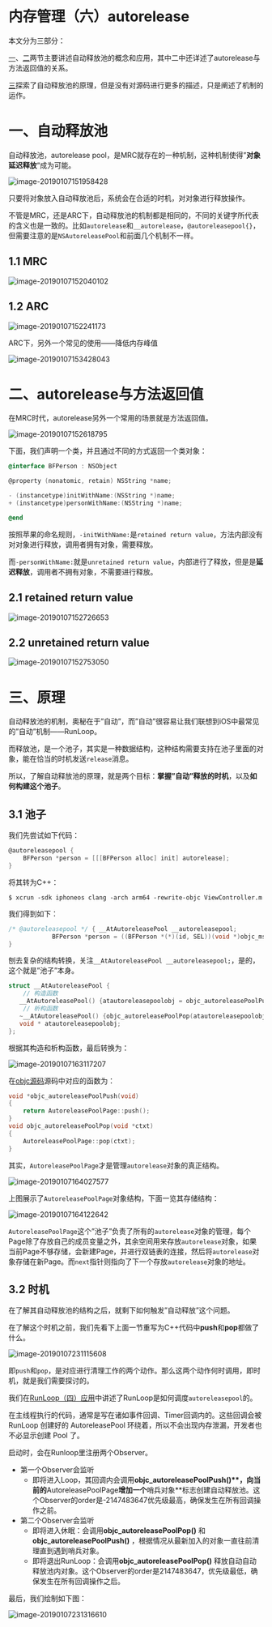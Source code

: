 # 内存管理（六）autorelease

本文分为三部分：

[一](https://wenghengcong.com/posts/c458827d/#一、自动释放池)、[二](https://wenghengcong.com/posts/c458827d/#二、autorelease与方法返回值)两节主要讲述自动释放池的概念和应用，其中二中还详述了autorelease与方法返回值的关系。

[三](https://wenghengcong.com/posts/c458827d/#三、原理)探索了自动释放池的原理，但是没有对源码进行更多的描述，只是阐述了机制的运作。

# 一、自动释放池

自动释放池，autorelease pool，是MRC就存在的一种机制，这种机制使得”**对象延迟释放**“成为可能。

![image-20190107151958428](https://raw.githubusercontent.com/awanglilong/blog/main/uPic/2019-01-07-071959.png)

只要将对象放入自动释放池后，系统会在合适的时机，对对象进行释放操作。

不管是MRC，还是ARC下，自动释放池的机制都是相同的，不同的关键字所代表的含义也是一致的。比如`autorelease`和`__autorelease`，`@autoreleasepool{}`，但需要注意的是`NSAutoreleasePool`和前面几个机制不一样。

## 1.1 MRC

![image-20190107152040102](https://raw.githubusercontent.com/awanglilong/blog/main/uPic/2019-01-07-072040.png)

## 1.2 ARC

![image-20190107152241173](https://raw.githubusercontent.com/awanglilong/blog/main/uPic/2019-01-07-072241.png)

ARC下，另外一个常见的使用——降低内存峰值

![image-20190107153428043](https://raw.githubusercontent.com/awanglilong/blog/main/uPic/2019-01-07-073502.png)

# 二、autorelease与方法返回值

在MRC时代，autorelease另外一个常用的场景就是方法返回值。

![image-20190107152618795](https://raw.githubusercontent.com/awanglilong/blog/main/uPic/2019-01-07-072619.png)

下面，我们声明一个类，并且通过不同的方式返回一个类对象：

```objective-c
@interface BFPerson : NSObject

@property (nonatomic, retain) NSString *name;

- (instancetype)initWithName:(NSString *)name;
+ (instancetype)personWithName:(NSString *)name;

@end
```

按照苹果的命名规则，`-initWithName:`是`retained return value`，方法内部没有对对象进行释放，调用者拥有对象，需要释放。

而`-personWithName:`就是`unretained return value`，内部进行了释放，但是是**延迟释放**，调用者不拥有对象，不需要进行释放。

## 2.1 retained return value

![image-20190107152726653](https://raw.githubusercontent.com/awanglilong/blog/main/uPic/2019-01-07-072726.png)

## 2.2 unretained return value

![image-20190107152753050](https://raw.githubusercontent.com/awanglilong/blog/main/uPic/2019-01-07-072754.png)

# 三、原理

 自动释放池的机制，奥秘在于”自动”，而”自动”很容易让我们联想到iOS中最常见的”自动”机制——RunLoop。

 而释放池，是一个池子，其实是一种数据结构，这种结构需要支持在池子里面的对象，能在恰当的时机发送`release`消息。

 所以，了解自动释放池的原理，就是两个目标：**掌握”自动”释放的时机**，以及**如何构建这个池子**。

## 3.1 池子

我们先尝试如下代码：

```objective-c
@autoreleasepool {
    BFPerson *person = [[[BFPerson alloc] init] autorelease];
}
```

将其转为C++：

```shell
$ xcrun -sdk iphoneos clang -arch arm64 -rewrite-objc ViewController.m
```

我们得到如下：

```objective-c
/* @autoreleasepool */ { __AtAutoreleasePool __autoreleasepool; 
            BFPerson *person = ((BFPerson *(*)(id, SEL))(void *)objc_msgSend)((id)((BFPerson *(*)(id, SEL))(void *)objc_msgSend)((id)((BFPerson *(*)(id, SEL))(void *)objc_msgSend)((id)objc_getClass("BFPerson"), sel_registerName("alloc")), sel_registerName("init")), sel_registerName("autorelease"));
}
```

刨去复杂的结构转换，关注`__AtAutoreleasePool __autoreleasepool;`，是的，这个就是”池子”本身。

```objective-c
struct __AtAutoreleasePool {
    // 构造函数
   __AtAutoreleasePool() {atautoreleasepoolobj = objc_autoreleasePoolPush();}
    // 析构函数
   ~__AtAutoreleasePool() {objc_autoreleasePoolPop(atautoreleasepoolobj);}
   void * atautoreleasepoolobj;
};
```

根据其构造和析构函数，最后转换为：

![image-20190107163117207](https://raw.githubusercontent.com/awanglilong/blog/main/uPic/2019-01-07-083117.png)

在[objc源码](https://opensource.apple.com/tarballs/objc4/)源码中对应的函数为：

```objective-c
void *objc_autoreleasePoolPush(void)
{
    return AutoreleasePoolPage::push();
}
void objc_autoreleasePoolPop(void *ctxt)
{
    AutoreleasePoolPage::pop(ctxt);
}
```

其实，`AutoreleasePoolPage`才是管理`autorelease`对象的真正结构。

![image-20190107164027577](https://raw.githubusercontent.com/awanglilong/blog/main/uPic/2019-01-07-084028.png)

上图展示了`AutoreleasePoolPage`对象结构，下面一览其存储结构：

![image-20190107164122642](https://raw.githubusercontent.com/awanglilong/blog/main/uPic/2019-01-07-084122.png)

 `AutoreleasePoolPage`这个”池子”负责了所有的`autorelease`对象的管理，每个Page除了存放自己的成员变量之外，其余空间用来存放`autorelease`对象，如果当前Page不够存储，会新建Page，并进行双链表的连接，然后将`autorelease`对象存储在新Page。而`next`指针则指向了下一个存放`autorelease`对象的地址。

## 3.2 时机

在了解其自动释放池的结构之后，就剩下如何触发”自动释放”这个问题。

在了解这个时机之前，我们先看下上面一节重写为C++代码中**push**和**pop**都做了什么。

![image-20190107231115608](https://raw.githubusercontent.com/awanglilong/blog/main/uPic/2019-01-07-151115.png)

即`push`和`pop`，是对应进行清理工作的两个动作。那么这两个动作何时调用，即时机，就是我们需要探讨的。

我们在[RunLoop（四）应用](http://wenghengcong.com/posts/25ecb79e/)中讲述了RunLoop是如何调度`autoreleasepool`的。

在主线程执行的代码，通常是写在诸如事件回调、Timer回调内的。这些回调会被 RunLoop 创建好的 AutoreleasePool 环绕着，所以不会出现内存泄漏，开发者也不必显示创建 Pool 了。

启动时，会在Runloop里注册两个Observer。

- 第一个Observer会监听
  - 即将进入Loop，其回调内会调用**objc_autoreleasePoolPush()\**，向当前的**AutoreleasePoolPage**增加一个**哨兵对象**标志创建自动释放池。这个Observer的order是-2147483647优先级最高，确保发生在所有回调操作之前。
- 第二个Observer会监听
  - 即将进入休眠：会调用**objc_autoreleasePoolPop()** 和 **objc_autoreleasePoolPush()** ，根据情况从最新加入的对象一直往前清理直到遇到哨兵对象。
  - 即将退出RunLoop：会调用**objc_autoreleasePoolPop()** 释放自动自动释放池内对象。这个Observer的order是2147483647，优先级最低，确保发生在所有回调操作之后。

最后，我们绘制如下图：

![image-20190107231316610](https://raw.githubusercontent.com/awanglilong/blog/main/uPic/2019-01-07-151317.png)